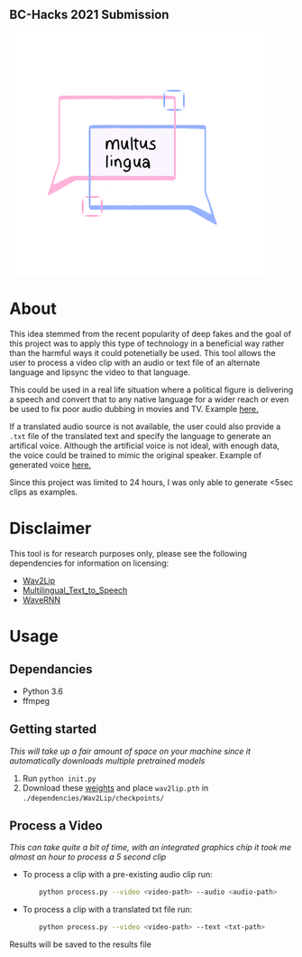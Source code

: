 ## BC-Hacks 2021 Submission
![logo](https://github.com/omurovec/Video-Speech-Translator/blob/master/logo.png)
# About

This idea stemmed from the recent popularity of deep fakes and the goal of this project was to apply this type of technology in a beneficial way rather than the harmful ways it could potenetially be used. This tool allows the user to process a video clip with an audio or text file of an alternate language and lipsync the video to that language.

This could be used in a real life situation where a political figure is delivering a speech and convert that to any native language for a wider reach or even be used to fix poor audio dubbing in movies and TV. Example [here.](https://youtu.be/SpxiFlRgTxg)

If a translated audio source is not available, the user could also provide a `.txt` file of the translated text and specify the language to generate an artifical voice. Although the artificial voice is not ideal, with enough data, the voice could be trained to mimic the original speaker. Example of generated voice [here.](https://youtu.be/BpzdlwWc8GU)

Since this project was limited to 24 hours, I was only able to generate <5sec clips as examples.

# Disclaimer

This tool is for research purposes only, please see the following dependencies for information on licensing:

* [Wav2Lip](https://github.com/Rudrabha/Wav2Lip)
* [Multilingual_Text_to_Speech](https://github.com/Tomiinek/Multilingual_Text_to_Speech)
* [WaveRNN](https://github.com/Tomiinek/WaveRNN)

# Usage

## Dependancies

- Python 3.6
- ffmpeg

## Getting started

_This will take up a fair amount of space on your machine since it automatically downloads multiple pretrained models_

1. Run `python init.py`
2. Download these [weights](https://iiitaphyd-my.sharepoint.com/:u:/g/personal/radrabha_m_research_iiit_ac_in/Eb3LEzbfuKlJiR600lQWRxgBIY27JZg80f7V9jtMfbNDaQ?e=TBFBVW) and place `wav2lip.pth` in `./dependencies/Wav2Lip/checkpoints/`

## Process a Video

_This can take quite a bit of time, with an integrated graphics chip it took me almost an hour to process a 5 second clip_

- To process a clip with a pre-existing audio clip run:
  ```bash
      python process.py --video <video-path> --audio <audio-path>
  ```
- To process a clip with a translated txt file run:
  ```bash
      python process.py --video <video-path> --text <txt-path>
  ```

Results will be saved to the results file
